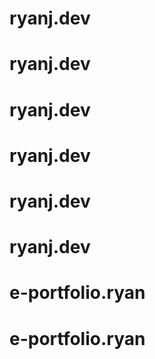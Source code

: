 # ryanj.dev
# ryanj.dev
# ryanj.dev
# ryanj.dev
# ryanj.dev
# ryanj.dev
# e-portfolio.ryan
# e-portfolio.ryan

